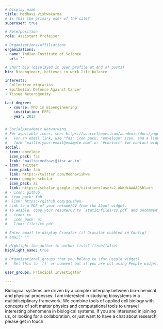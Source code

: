 ```yaml
---
# Display name
title: Medhavi Vishwakarma
# Is this the primary user of the site?
superuser: true

# Role/position
role: Assistant Professor

# Organizations/Affiliations
organizations:
- name: Indian Institute of Science
  url: ""

# Short bio (displayed in user profile at end of posts)
bio: Bioengineer, believes in work-life balance

interests:
- Collective migration
- Epithelial Defense Against Cancer
- Tissue heterogenity

Last degree:
  - course: PhD in Bioengineering
    institution: EPFL
    year: 2017


# Social/Academic Networking
# For available icons, see: https://sourcethemes.com/academic/docs/page-builder/#icons
#   For an email link, use "fas" icon pack, "envelope" icon, and a link in the
#   form "mailto:your-email@example.com" or "#contact" for contact widget.
social:
- icon: envelope
  icon_pack: fas
  link: 'mailto:medhavi@iisc.ac.in'
- icon: twitter
  icon_pack: fab
  link: https://twitter.com/Medhavishwa
- icon: google-scholar
  icon_pack: ai
  link: https://scholar.google.com/citations?user=2-oNKdcAAAAJ&hl=en
# - icon: github
#  icon_pack: fab
#  link: https://github.com/gcushen
# Link to a PDF of your resume/CV from the About widget.
# To enable, copy your resume/CV to `static/files/cv.pdf` and uncomment the lines below.
# - icon: cv
#   icon_pack: ai
#   link: files/cv.pdf

# Enter email to display Gravatar (if Gravatar enabled in Config)
# email: ""

# Highlight the author in author lists? (true/false)
highlight_name: true

# Organizational groups that you belong to (for People widget)
#   Set this to `[]` or comment out if you are not using People widget.

user_groups: Principal Investigator

---
```


Biological systems are driven by a complex interplay between bio-chemical and physical processes. I am interested in studying biosystems in a multidisciplinary framework. We combine tools of applied cell biology with concepts of soft matter physics and computational tools to unravel interesting phenomena in biological systems. If you are interested in joining us, or looking for a collaboration, or just want to have a chat about research, please get in touch.

